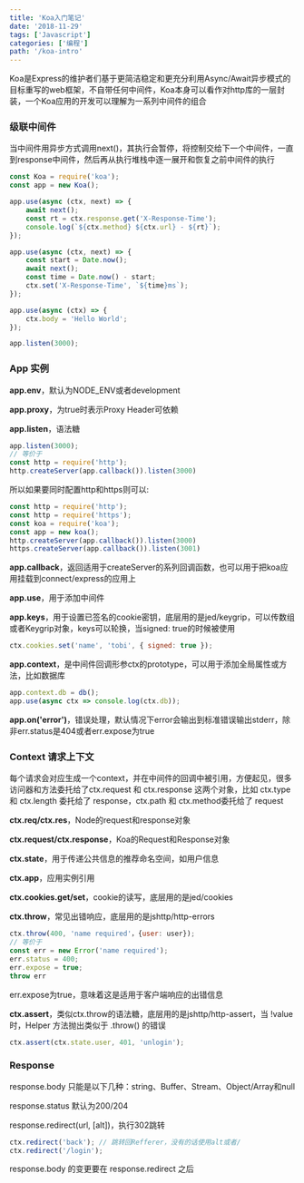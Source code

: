 ```yaml
---
title: 'Koa入门笔记'
date: '2018-11-29'
tags: ['Javascript']
categories: ['编程']
path: '/koa-intro'
---
```


Koa是Express的维护者们基于更简洁稳定和更充分利用Async/Await异步模式的目标重写的web框架，不自带任何中间件，Koa本身可以看作对http库的一层封装，一个Koa应用的开发可以理解为一系列中间件的组合

### 级联中间件

当中间件用异步方式调用next()，其执行会暂停，将控制交给下一个中间件，一直到response中间件，然后再从执行堆栈中逐一展开和恢复之前中间件的执行

```javascript
const Koa = require('koa');
const app = new Koa();

app.use(async (ctx, next) => {
    await next();
    const rt = ctx.response.get('X-Response-Time');
    console.log(`${ctx.method} ${ctx.url} - ${rt}`);
});

app.use(async (ctx, next) => {
    const start = Date.now();
    await next();
    const time = Date.now() - start;
    ctx.set('X-Response-Time', `${time}ms`);
});

app.use(async (ctx) => {
    ctx.body = 'Hello World';
});

app.listen(3000);
```

### App 实例

**app.env**，默认为NODE_ENV或者development

**app.proxy**，为true时表示Proxy Header可依赖

**app.listen**，语法糖

```javascript
app.listen(3000);
// 等价于
const http = require('http');
http.createServer(app.callback()).listen(3000)
```

所以如果要同时配置http和https则可以:

```javascript
const http = require('http');
const http = require('https');
const koa = require('koa');
const app = new koa();
http.createServer(app.callback()).listen(3000)
https.createServer(app.callback()).listen(3001)
```

**app.callback**，返回适用于createServer的系列回调函数，也可以用于把koa应用挂载到connect/express的应用上 

**app.use**，用于添加中间件 

**app.keys**，用于设置已签名的cookie密钥，底层用的是jed/keygrip，可以传数组或者Keygrip对象，keys可以轮换，当signed: true的时候被使用

```javascript
ctx.cookies.set('name', 'tobi', { signed: true });
```

**app.context**，是中间件回调形参ctx的prototype，可以用于添加全局属性或方法，比如数据库

```javascript
app.context.db = db();
app.use(async ctx => console.log(ctx.db));
```

**app.on('error')**，错误处理，默认情况下error会输出到标准错误输出stderr，除非err.status是404或者err.expose为true

### Context 请求上下文

每个请求会对应生成一个context，并在中间件的回调中被引用，方便起见，很多访问器和方法委托给了ctx.request 和 ctx.response 这两个对象，比如 ctx.type 和 ctx.length 委托给了 response，ctx.path 和 ctx.method委托给了 request

**ctx.req/ctx.res**，Node的request和response对象 

**ctx.request/ctx.response**，Koa的Request和Response对象 

**ctx.state**，用于传递公共信息的推荐命名空间，如用户信息 

**ctx.app**，应用实例引用 

**ctx.cookies.get/set**，cookie的读写，底层用的是jed/cookies 

**ctx.throw**，常见出错响应，底层用的是jshttp/http-errors 

```javascript
ctx.throw(400, 'name required'，{user: user});
// 等价于
const err = new Error('name required');
err.status = 400;
err.expose = true;
throw err
```

err.expose为true，意味着这是适用于客户端响应的出错信息

**ctx.assert**，类似ctx.throw的语法糖，底层用的是jshttp/http-assert，当 !value 时，Helper 方法抛出类似于 .throw() 的错误 

```javascript
ctx.assert(ctx.state.user, 401, 'unlogin');
```

### Response

response.body 只能是以下几种：string、Buffer、Stream、Object/Array和null

response.status 默认为200/204

response.redirect(url, [alt])，执行302跳转

```javascript
ctx.redirect('back'); // 跳转回Refferer，没有的话使用alt或者/
ctx.redirect('/login');
```

response.body 的变更要在 response.redirect 之后